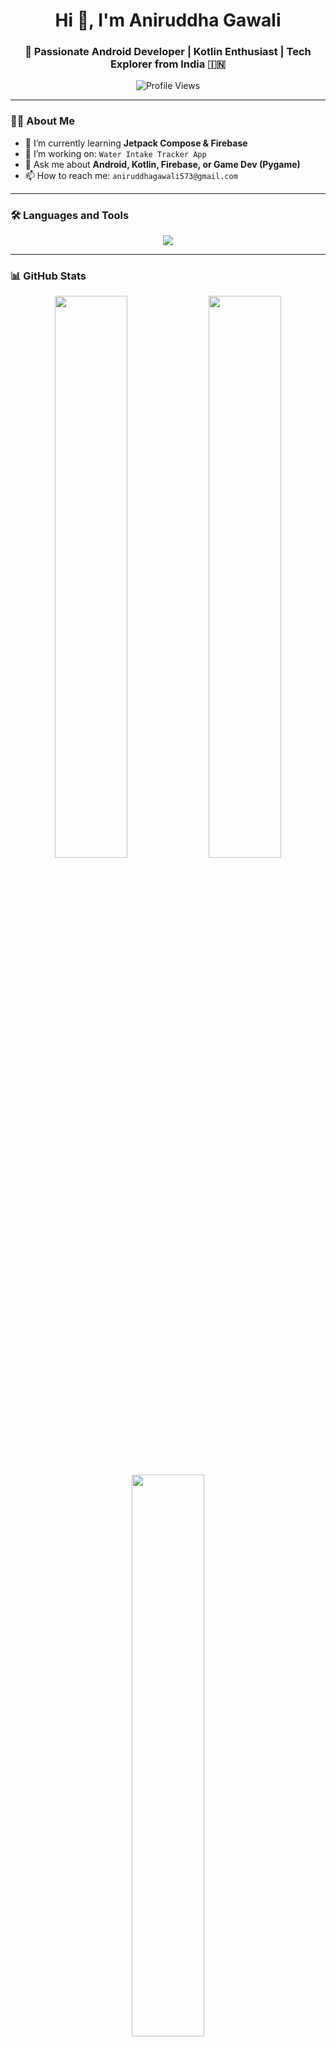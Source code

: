 <h1 align="center">Hi 👋, I'm Aniruddha Gawali</h1>
<h3 align="center">🚀 Passionate Android Developer | Kotlin Enthusiast | Tech Explorer from India 🇮🇳</h3>

<p align="center">
  <img src="https://komarev.com/ghpvc/?username=aniruddha-gawali&label=Profile%20views&color=0e75b6&style=flat" alt="Profile Views" />
</p>

---

### 👨‍💻 About Me

- 🌱 I’m currently learning **Jetpack Compose & Firebase**
- 🔭 I’m working on: `Water Intake Tracker App`
- 💬 Ask me about **Android, Kotlin, Firebase, or Game Dev (Pygame)**
- 📫 How to reach me: `aniruddhagawali573@gmail.com`
  
---

### 🛠️ Languages and Tools

<p align="center">
  <img src="https://skillicons.dev/icons?i=androidstudio,kotlin,java,python,git,github,firebase,figma,linux" />
</p>

---

### 📊 GitHub Stats

<p align="center">
  <img width="48%" src="https://github-readme-stats.vercel.app/api?username=aniruddha-3540&show_icons=true&theme=tokyonight" />
  <img width="48%" src="https://github-readme-streak-stats.herokuapp.com/?user=aniruddha-3540&theme=tokyonight" />
</p>

<p align="center">
  <img width="48%" src="https://github-readme-stats.vercel.app/api/top-langs/?username=aniruddha-3540&layout=compact&theme=tokyonight" />
</p>

---

### 🌐 Connect with Me

<p align="center">
  <a href="https://www.linkedin.com/in/aniruddha-gawali-52864a346" target="_blank">
    <img src="https://skillicons.dev/icons?i=linkedin" height="30" />
  </a>
  &nbsp;
  <a href="mailto:aniruddhagawali@gmail.com" target="_blank">
    <img src="https://skillicons.dev/icons?i=gmail" height="30" />
  </a>
</p>

---

<p align="center">
  Made with ❤️ by <strong>Aniruddha</strong>
</p>
